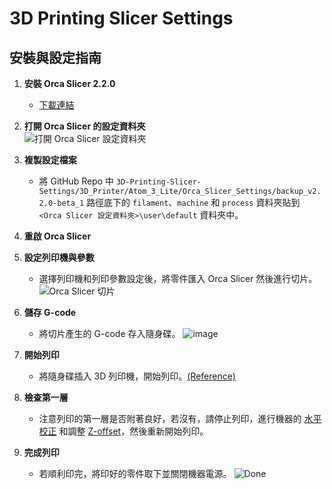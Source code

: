 # 3D Printing Slicer Settings  

## 安裝與設定指南  

1. **安裝 Orca Slicer 2.2.0**  
   - [下載連結](https://github.com/SoftFever/OrcaSlicer/tree/v2.2.0-beta)  

2. **打開 Orca Slicer 的設定資料夾**  
   ![打開 Orca Slicer 設定資料夾](https://github.com/user-attachments/assets/a25e2c53-8bf1-439a-853a-231aa897e807)  
   
3. **複製設定檔案**  
   - 將 GitHub Repo 中 `3D-Printing-Slicer-Settings/3D_Printer/Atom_3_Lite/Orca_Slicer_Settings/backup_v2.2.0-beta_1` 路徑底下的 `filament`、`machine` 和 `process` 資料夾貼到 `<Orca Slicer 設定資料夾>\user\default` 資料夾中。  

4. **重啟 Orca Slicer**  

5. **設定列印機與參數**  
   - 選擇列印機和列印參數設定後，將零件匯入 Orca Slicer 然後進行切片。
     ![Orca Slicer 切片](https://github.com/user-attachments/assets/bcdeb459-aa02-4c4a-8978-dcd263a561c7)  


6. **儲存 G-code**  
   - 將切片產生的 G-code 存入隨身碟。
     ![image](https://github.com/user-attachments/assets/e3629ed0-8a4d-4d52-96f6-d0730fb6069b)  


7. **開始列印**  
   - 將隨身碟插入 3D 列印機，開始列印。[(Reference)](https://irp.cdn-website.com/fc22b9d3/files/uploaded/ZH-Atom%203%20User_s%20Manual%20Final%20%281%29.pdf)   

8. **檢查第一層**  
   - 注意列印的第一層是否附著良好，若沒有，請停止列印，進行機器的 [水平校正](https://www.atom3dp.com/instruction/start/usermanual/bedleveling/stl/atom-3-/-3-lite) 和調整 [Z-offset](https://www.atom3dp.com/instruction/start/usermanual/bedleveling/stl/z---offset-調整)，然後重新開始列印。  

9. **完成列印**
   - 若順利印完，將印好的零件取下並關閉機器電源。
     ![Done](https://github.com/user-attachments/assets/1c8423b1-beee-47c4-81e9-191a5e1a787a)  


